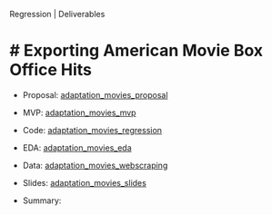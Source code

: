 Regression | Deliverables

# # Exporting American Movie Box Office Hits   

* Proposal: [adaptation_movies_proposal](https://github.com/slp22/regression-project/blob/main/adaptation_movies_proposal.md)
* MVP: [adaptation_movies_mvp](https://github.com/slp22/regression-project/blob/main/adaptation_movies_mvp.ipynb)

* Code: [adaptation_movies_regression](https://github.com/slp22/regression-project/blob/main/adaptation_movies_regression.ipynb)
* EDA: [adaptation_movies_eda](https://github.com/slp22/regression-project/blob/main/adaptation_movies_eda.ipynb)
* Data: [adaptation_movies_webscraping](https://github.com/slp22/regression-project/blob/main/adaptation_movies_webscraping.ipynb)

* Slides: [adaptation_movies_slides](https://github.com/slp22/regression-project/blob/main/adaptation_movies_slides.pdf)
* Summary: []()
